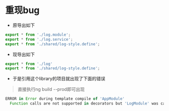 # 重现bug
- 原导出如下
```ts  
export * from './log.module';
export * from './log.service';
export * from './shared/log-style.define';
```
- 现导出如下
```ts  
export * from './log'
export * from './shared/log-style.define';
```
- 于是引用这个library的项目就出现了下面的错误
> 直接执行ng build --prod即可出现

``` ts
ERROR in Error during template compile of 'AppModule'
  Function calls are not supported in decorators but 'LogModule' was called.
```